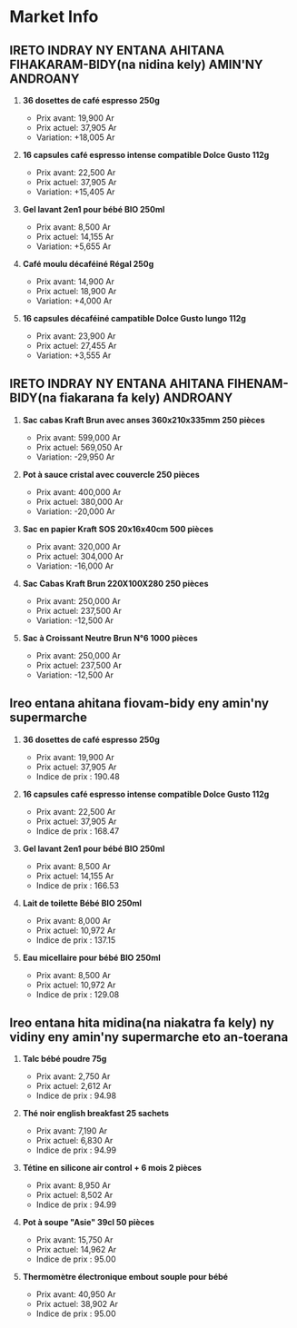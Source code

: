 # Market Info

## IRETO INDRAY NY ENTANA AHITANA FIHAKARAM-BIDY(na nidina kely) AMIN'NY ANDROANY

1. **36 dosettes de café espresso 250g**
   - Prix avant: 19,900 Ar
   - Prix actuel: 37,905 Ar
   - Variation: +18,005 Ar

2. **16 capsules café espresso intense compatible Dolce Gusto 112g**
   - Prix avant: 22,500 Ar
   - Prix actuel: 37,905 Ar
   - Variation: +15,405 Ar

3. **Gel lavant 2en1 pour bébé BIO 250ml**
   - Prix avant: 8,500 Ar
   - Prix actuel: 14,155 Ar
   - Variation: +5,655 Ar

4. **Café moulu décaféiné Régal 250g**
   - Prix avant: 14,900 Ar
   - Prix actuel: 18,900 Ar
   - Variation: +4,000 Ar

5. **16 capsules décaféiné campatible Dolce Gusto lungo 112g**
   - Prix avant: 23,900 Ar
   - Prix actuel: 27,455 Ar
   - Variation: +3,555 Ar

## IRETO INDRAY NY ENTANA AHITANA FIHENAM-BIDY(na fiakarana fa kely) ANDROANY

1. **Sac cabas Kraft Brun avec anses 360x210x335mm 250 pièces**
   - Prix avant: 599,000 Ar
   - Prix actuel: 569,050 Ar
   - Variation: -29,950 Ar

2. **Pot à sauce cristal avec couvercle 250 pièces**
   - Prix avant: 400,000 Ar
   - Prix actuel: 380,000 Ar
   - Variation: -20,000 Ar

3. **Sac en papier Kraft SOS 20x16x40cm 500 pièces**
   - Prix avant: 320,000 Ar
   - Prix actuel: 304,000 Ar
   - Variation: -16,000 Ar

4. **Sac Cabas Kraft Brun 220X100X280 250 pièces**
   - Prix avant: 250,000 Ar
   - Prix actuel: 237,500 Ar
   - Variation: -12,500 Ar

5. **Sac à Croissant Neutre Brun N°6 1000 pièces**
   - Prix avant: 250,000 Ar
   - Prix actuel: 237,500 Ar
   - Variation: -12,500 Ar

## Ireo entana ahitana fiovam-bidy eny amin'ny supermarche

1. **36 dosettes de café espresso 250g**
   - Prix avant: 19,900 Ar
   - Prix actuel: 37,905 Ar
   - Indice de prix : 190.48

2. **16 capsules café espresso intense compatible Dolce Gusto 112g**
   - Prix avant: 22,500 Ar
   - Prix actuel: 37,905 Ar
   - Indice de prix : 168.47

3. **Gel lavant 2en1 pour bébé BIO 250ml**
   - Prix avant: 8,500 Ar
   - Prix actuel: 14,155 Ar
   - Indice de prix : 166.53

4. **Lait de toilette Bébé BIO 250ml**
   - Prix avant: 8,000 Ar
   - Prix actuel: 10,972 Ar
   - Indice de prix : 137.15

5. **Eau micellaire pour bébé BIO 250ml**
   - Prix avant: 8,500 Ar
   - Prix actuel: 10,972 Ar
   - Indice de prix : 129.08

## Ireo entana hita midina(na niakatra fa kely) ny vidiny eny amin'ny supermarche eto an-toerana

1. **Talc bébé poudre 75g**
   - Prix avant: 2,750 Ar
   - Prix actuel: 2,612 Ar
   - Indice de prix : 94.98

2. **Thé noir english breakfast 25 sachets**
   - Prix avant: 7,190 Ar
   - Prix actuel: 6,830 Ar
   - Indice de prix : 94.99

3. **Tétine en silicone air control + 6 mois 2 pièces**
   - Prix avant: 8,950 Ar
   - Prix actuel: 8,502 Ar
   - Indice de prix : 94.99

4. **Pot à soupe "Asie" 39cl 50 pièces**
   - Prix avant: 15,750 Ar
   - Prix actuel: 14,962 Ar
   - Indice de prix : 95.00

5. **Thermomètre électronique embout souple pour bébé**
   - Prix avant: 40,950 Ar
   - Prix actuel: 38,902 Ar
   - Indice de prix : 95.00

